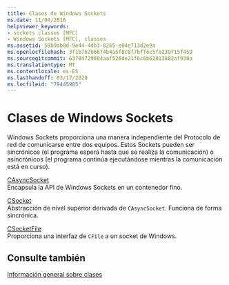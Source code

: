 ```yaml
---
title: Clases de Windows Sockets
ms.date: 11/04/2016
helpviewer_keywords:
- sockets classes [MFC]
- Windows Sockets [MFC], classes
ms.assetid: 58b9ab8d-9e44-4db3-8265-e04e713d2e9a
ms.openlocfilehash: 3f1b7b2b6674b4a5f8c8f7bff6c5fa239715f459
ms.sourcegitcommit: 63784729604aaf526de21f6c6b62813882af930a
ms.translationtype: MT
ms.contentlocale: es-ES
ms.lasthandoff: 03/17/2020
ms.locfileid: "79445985"
---
```

# <a name="windows-sockets-classes"></a>Clases de Windows Sockets

Windows Sockets proporciona una manera independiente del Protocolo de red de comunicarse entre dos equipos. Estos Sockets pueden ser sincrónicos (el programa espera hasta que se realiza la comunicación) o asincrónicos (el programa continúa ejecutándose mientras la comunicación está en curso).

[CAsyncSocket](../mfc/reference/casyncsocket-class.md)<br/>
Encapsula la API de Windows Sockets en un contenedor fino.

[CSocket](../mfc/reference/csocket-class.md)<br/>
Abstracción de nivel superior derivada de `CAsyncSocket`. Funciona de forma sincrónica.

[CSocketFile](../mfc/reference/csocketfile-class.md)<br/>
Proporciona una interfaz de `CFile` a un socket de Windows.

## <a name="see-also"></a>Consulte también

[Información general sobre clases](../mfc/class-library-overview.md)
